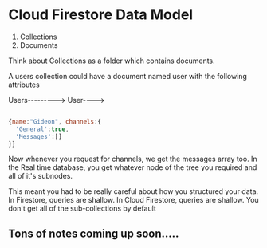 # Cloud Firestore Data Model

1. Collections
2. Documents

Think about Collections as a folder which contains documents.

A users collection could have a document named user with the following attributes

Users---------> User---->

```javascript

{name:"Gideon", channels:{
  'General':true,
  'Messages':[]
}}

```
Now whenever you request for channels, we get the messages array too.
In the Real time database, you get whatever node of the tree you required and all of it's subnodes.

This meant you had to be really careful about how you structured your data. In Firestore, queries are shallow. In Cloud Firestore, queries are shallow. You don't get all of the sub-collections by default

## Tons of notes coming up soon.....









